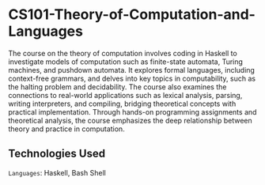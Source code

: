 # CS101-Theory-of-Computation-and-Languages


The course on the theory of computation involves coding in Haskell to investigate models of computation such as finite-state automata, Turing machines, and pushdown automata. It explores formal languages, including context-free grammars, and delves into key topics in computability, such as the halting problem and decidability. The course also examines the connections to real-world applications such as lexical analysis, parsing, writing interpreters, and compiling, bridging theoretical concepts with practical implementation. Through hands-on programming assignments and theoretical analysis, the course emphasizes the deep relationship between theory and practice in computation.

## Technologies Used

`Languages`: Haskell, Bash Shell
